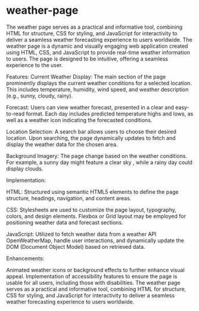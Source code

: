 # weather-page
The weather page serves as a practical and informative tool, combining HTML for structure, CSS for styling, and JavaScript for interactivity to deliver a seamless weather forecasting experience to users worldwide.
The weather page is a dynamic and visually engaging web application created using HTML, CSS, and JavaScript to provide real-time weather information to users. The page is designed to be intuitive, offering a seamless experience to the user.


Features:
Current Weather Display:
    The main section of the page prominently displays the current weather conditions for a selected location. This includes temperature, humidity, wind speed, and weather 
    description (e.g., sunny, cloudy, rainy).

Forecast: 
    Users can view weather forecast, presented in a clear and easy-to-read format. Each day includes predicted temperature highs and lows, as well as a weather icon 
    indicating the forecasted conditions.

Location Selection:
    A search bar allows users to choose their desired location. Upon searching, the page dynamically updates to fetch and display the weather data for the chosen area.

Background Imagery:
    The page  change based on the weather conditions. For example, a sunny day might feature a clear sky , while a rainy day could display clouds.



Implementation:

HTML:
    Structured using semantic HTML5 elements to define the page structure, headings, navigation, and content areas.

CSS: 
    Stylesheets are used to customize the page layout, typography, colors, and design elements. Flexbox or Grid layout may be employed for positioning weather data and           forecast sections.

JavaScript: 
    Utilized to fetch weather data from a weather API  OpenWeatherMap, handle user interactions, and dynamically update the DOM (Document Object Model) based on retrieved         data.

Enhancements:

Animated weather icons or background effects to further enhance visual appeal.
Implementation of accessibility features to ensure the page is usable for all users, including those with disabilities.
The weather page serves as a practical and informative tool, combining HTML for structure, CSS for styling, and JavaScript for interactivity to deliver a seamless weather forecasting experience to users worldwide.
